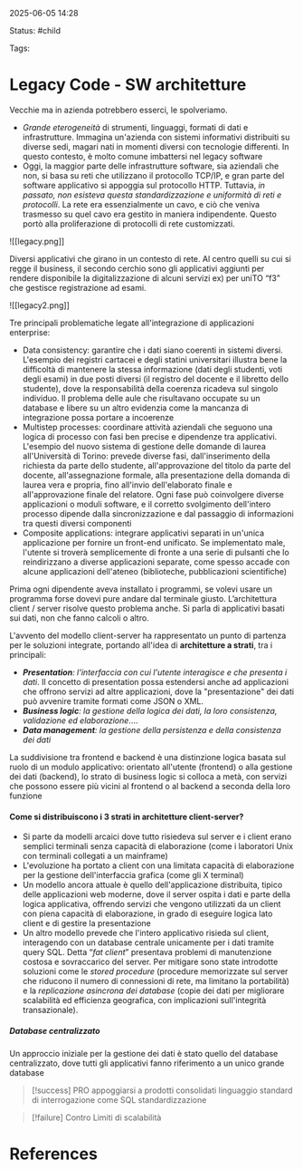 2025-06-05 14:28

Status: #child

Tags:
# Legacy Code - SW architetture

Vecchie ma in azienda potrebbero esserci, le spolveriamo.
- *Grande eterogeneità* di strumenti, linguaggi, formati di dati e infrastrutture. Immagina un'azienda con sistemi informativi distribuiti su diverse sedi, magari nati in momenti diversi con tecnologie differenti. In questo contesto, è molto comune imbattersi nel legacy software
- Oggi, la maggior parte delle infrastrutture software, sia aziendali che non, si basa su reti che utilizzano il protocollo TCP/IP, e gran parte del software applicativo si appoggia sul protocollo HTTP. Tuttavia, *in passato, non esisteva questa standardizzazione e uniformità di reti e protocolli*. La rete era essenzialmente un cavo, e ciò che veniva trasmesso su quel cavo era gestito in maniera indipendente. Questo portò alla proliferazione di protocolli di rete customizzati.

![[legacy.png]]

Diversi applicativi che girano in un contesto di rete. Al centro quelli su cui si regge il business, il secondo cerchio sono gli applicativi aggiunti per rendere disponibile la digitalizzazione di alcuni servizi ex) per uniTO “f3” che gestisce registrazione ad esami.

![[legacy2.png]]

Tre principali problematiche legate all'integrazione di applicazioni enterprise:
- Data consistency: garantire che i dati siano coerenti in sistemi diversi.
  L'esempio dei registri cartacei e degli statini universitari illustra bene la difficoltà di mantenere la stessa informazione (dati degli studenti, voti degli esami) in due posti diversi (il registro del docente e il libretto dello studente), dove la responsabilità della coerenza ricadeva sul singolo individuo.
  Il problema delle aule che risultavano occupate su un database e libere su un altro evidenzia come la mancanza di integrazione possa portare a incoerenze
- Multistep processes: coordinare attività aziendali che seguono una logica di processo con fasi ben precise e dipendenze tra applicativi.
  L'esempio del nuovo sistema di gestione delle domande di laurea all'Università di Torino: prevede diverse fasi, dall'inserimento della richiesta da parte dello studente, all'approvazione del titolo da parte del docente, all'assegnazione formale, alla presentazione della domanda di laurea vera e propria, fino all'invio dell'elaborato finale e all'approvazione finale del relatore. Ogni fase può coinvolgere diverse applicazioni o moduli software, e il corretto svolgimento dell'intero processo dipende dalla sincronizzazione e dal passaggio di informazioni tra questi diversi componenti
- Composite applications: integrare applicativi separati in un'unica applicazione per fornire un front-end unificato.
  Se implementato male, l'utente si troverà semplicemente di fronte a una serie di pulsanti che lo reindirizzano a diverse applicazioni separate, come spesso accade con alcune applicazioni dell'ateneo (biblioteche, pubblicazioni scientifiche)

Prima ogni dipendente aveva installato i programmi, se volevi usare un programma forse dovevi pure andare dal terminale giusto.
L’architettura client / server risolve questo problema anche.
Si parla di applicativi basati sui dati, non che fanno calcoli o altro.

L'avvento del modello client-server ha rappresentato un punto di partenza per le soluzioni integrate, portando all'idea di **architetture a strati**, tra i principali:
- ***Presentation**: l'interfaccia con cui l'utente interagisce e che presenta i dati*. Il concetto di presentation possa estendersi anche ad applicazioni che offrono servizi ad altre applicazioni, dove la "presentazione" dei dati può avvenire tramite formati come JSON o XML.
- ***Business logic**: la gestione della logica dei dati, la loro consistenza, validazione ed elaborazione*....
- ***Data management**: la gestione della persistenza e della consistenza dei dati*

La suddivisione tra frontend e backend è una distinzione logica basata sul ruolo di un modulo applicativo: orientato all'utente (frontend) o alla gestione dei dati (backend), lo strato di business logic si colloca a metà, con servizi che possono essere più vicini al frontend o al backend a seconda della loro funzione
#### Come si distribuiscono i 3 strati in architetture client-server?
- Si parte da modelli arcaici dove tutto risiedeva sul server e i client erano semplici terminali senza capacità di elaborazione (come i laboratori Unix con terminali collegati a un mainframe)
- L'evoluzione ha portato a client con una limitata capacità di elaborazione per la gestione dell'interfaccia grafica (come gli X terminal)
- Un modello ancora attuale è quello dell'applicazione distribuita, tipico delle applicazioni web moderne, dove il server ospita i dati e parte della logica applicativa, offrendo servizi che vengono utilizzati da un client con piena capacità di elaborazione, in grado di eseguire logica lato client e di gestire la presentazione
- Un altro modello prevede che l'intero applicativo risieda sul client, interagendo con un database centrale unicamente per i dati tramite query SQL. Detta “*fat client*” presentava problemi di manutenzione costosa e sovraccarico del server. Per mitigare sono state introdotte soluzioni come le *stored procedure* (procedure memorizzate sul server che riducono il numero di connessioni di rete, ma limitano la portabilità) e la *replicazione asincrona dei database* (copie dei dati per migliorare scalabilità ed efficienza geografica, con implicazioni sull'integrità transazionale).
##### *Database centralizzato*
Un approccio iniziale per la gestione dei dati è stato quello del database centralizzato, dove tutti gli applicativi fanno riferimento a un unico grande database

   > [!success] PRO
   > appoggiarsi a prodotti consolidati
   > linguaggio standard di interrogazione come SQL
   > standardizzazione
   
> [!failure] Contro
> Limiti di scalabilità

# References
